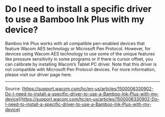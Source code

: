 # Do I need to install a specific driver to use a Bamboo Ink Plus with my device?

Bamboo Ink Plus works with all compatible pen-enabled devices that feature Wacom AES technology or Microsoft Pen Protocol. However, for devices using Wacom AES technology to use some of the unique features like pressure sensitivity in some programs or if there is cursor offset, you can calibrate by installing Wacom’s Tablet PC driver. Note that this driver is not compatible with Microsoft Pen Protocol devices. For more information, please visit our driver page here.

---
Source: [https://support.wacom.com/hc/en-us/articles/1500006330902-Do-I-need-to-install-a-specific-driver-to-use-a-Bamboo-Ink-Plus-with-my-device](https://support.wacom.com/hc/en-us/articles/1500006330902-Do-I-need-to-install-a-specific-driver-to-use-a-Bamboo-Ink-Plus-with-my-device)
